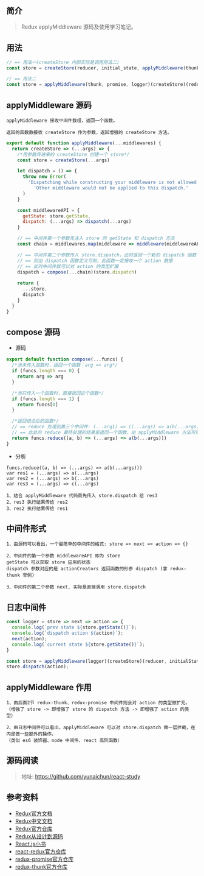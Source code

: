 ## 简介

> Redux applyMiddleware 源码及使用学习笔记。

## 用法

```js
// == 用法一(createStore 内部实际是调用用法二)
const store = createStore(reducer, initial_state, applyMiddleware(thunk, promise, logger))

// == 用法二
const store = applyMiddleware(thunk, promise, logger)(createStore)(reducer, initialState)
```

## applyMiddleware 源码

```text
applyMiddleware 接收中间件数组，返回一个函数。

返回的函数数接收 createStore 作为参数，返回增强的 createStore 方法。
```

```js
export default function applyMiddleware(...middlewares) {
  return createStore => (...args) => {
    /*用参数传进来的 createStore 创建一个 store*/
    const store = createStore(...args)

    let dispatch = () => {
      throw new Error(
        'Dispatching while constructing your middleware is not allowed. ' +
          'Other middleware would not be applied to this dispatch.'
      )
    }

    const middlewareAPI = {
      getState: store.getState,
      dispatch: (...args) => dispatch(...args)
    }

    // == 中间件第一个参数先注入 store 的 getState 和 dispatch 方法
    const chain = middlewares.map(middleware => middleware(middlewareAPI))

    // == 中间件第二个参数传入 store.dispatch，此时返回一个新的 dispatch 函数
    // == 则由 dispatch 函数定义可知，此函数一定接收一个 action 数据
    // == 此时中间件就可以对 action 的类型扩展
    dispatch = compose(...chain)(store.dispatch)
   
    return {
      ...store,
      dispatch
    }
  }
}
```

## compose 源码

- 源码

```js
export default function compose(...funcs) {
  /*当未传入函数时，返回一个函数：arg => arg*/
  if (funcs.length === 0) {
    return arg => arg
  }

  /*当只传入一个函数时，直接返回这个函数*/
  if (funcs.length === 1) {
    return funcs[0]
  }

  /*返回组合后的函数*/
  // == reduce 处理到第三个中间件: (...arg1) => ((...args) => a(b(...args)))(c(...args1))
  // == 此处的 reduce 最终处理的结果是返回一个函数，由 applyMiddleware 方法可知传入第一个值为 store.dispatch
  return funcs.reduce((a, b) => (...args) => a(b(...args)))
}
```

- 分析

```text
funcs.reduce((a, b) => (...args) => a(b(...args)))
var res1 = (...args) => a(...args)
var res2 = (...args) => b(...args)
var res3 = (...args) => c(...args)

1、结合 applyMiddleware 代码首先传入 store.dispatch 给 res3
2、res3 执行结果传给 res2
3、res2 执行结果传给 res1
```

## 中间件形式

```text
1、由源码可以看出，一个最简单的中间件的格式: store => next => action => {}

2、中间件的第一个参数 middlewareAPI 即为 store
getState 可以获取 store 应用的状态
dispatch 参数对应的是 actionCreators 返回函数的形参 dispatch (拿 redux-thunk 举例)

3、中间件的第二个参数 next, 实际是直接调用 store.dispatch
```

## 日志中间件

```js
const logger = store => next => action => {
  console.log(`prev state ${store.getState()}`);
  console.log(`dispatch action ${action}`);
  next(action);
  console.log(`current state ${store.getState()}`);
}

const store = applyMiddleware(logger)(createStore)(reducer, initialState);
store.dispatch(action);
```

## applyMiddleware 作用

```text
1、由后面2节 redux-thunk、redux-promise 中间件则会对 action 的类型做扩充。
（增强了 store -> 即增强了 store 的 dispatch 方法 -> 即增强了 action 的类型）

2、由日志中间件可以看出，applyMiddleware 可以对 store.dispatch 做一层拦截，在内部做一些额外的操作。
（类似 es6 装饰器、node 中间件、react 高阶函数）
```

## 源码阅读

> 地址: https://github.com/yunaichun/react-study

## 参考资料

- [Redux官方文档](https://redux.js.org/introduction/getting-started)
- [Redux中文文档](http://cn.redux.js.org/)
- [Redux官方仓库](https://github.com/reduxjs/redux)
- [Redux从设计到源码](https://tech.meituan.com/2017/07/14/redux-design-code.html)
- [React.js小书](http://huziketang.mangojuice.top/books/react/lesson30)
- [react-redux官方仓库](https://github.com/reduxjs/react-redux)
- [redux-promise官方仓库](https://github.com/redux-utilities/redux-promise)
- [redux-thunk官方仓库](https://github.com/reduxjs/redux-thunk)
